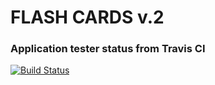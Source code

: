 # FLASH CARDS v.2

### Application tester status from Travis CI

[![Build Status](https://travis-ci.org/GeorgeBramus/flashcards.svg?branch=integration-tests)](https://travis-ci.org/GeorgeBramus/flashcards)
